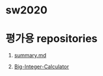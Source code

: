 # sw2020

# 평가용 repositories
1. [summary.md](summary.md)  

2. [Big-Integer-Calculator](https://github.com/kunwoo3121/Matrix-Multiplication-Sequence)

